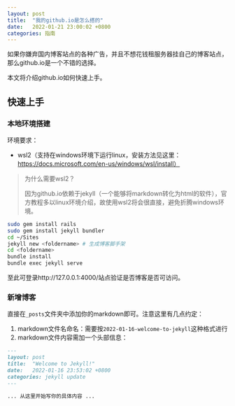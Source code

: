 ```yaml
---
layout: post
title:  "我的github.io是怎么搭的"
date:   2022-01-21 23:00:02 +0800
categories: 指南
---
```


如果你嫌弃国内博客站点的各种广告，并且不想花钱租服务器挂自己的博客站点，那么github.io是一个不错的选择。

本文将介绍github.io如何快速上手。

## 快速上手

### 本地环境搭建

环境要求：
 - wsl2（支持在windows环境下运行linux，安装方法见这里：https://docs.microsoft.com/en-us/windows/wsl/install）

> 为什么需要wsl2？
> 
> 因为github.io依赖于jekyll（一个能够将markdown转化为html的软件），官方教程多以linux环境介绍，故使用wsl2将会很直接，避免折腾windows环境。

```bash
sudo gem install rails
sudo gem install jekyll bundler
cd ~/Sites
jekyll new <foldername> # 生成博客脚手架
cd <foldername>
bundle install
bundle exec jekyll serve
```
至此可登录http://127.0.0.1:4000/站点验证是否博客是否可访问。

### 新增博客

直接在`_posts`文件夹中添加你的markdown即可。注意这里有几点约定：
1. markdown文件名命名：需要按`2022-01-16-welcome-to-jekyll`这种格式进行
2. markdown文件内容需加一个头部信息：

```markdown
---
layout: post
title:  "Welcome to Jekyll!"
date:   2022-01-16 23:53:02 +0800
categories: jekyll update
---

... 从这里开始写你的具体内容 ...
```
